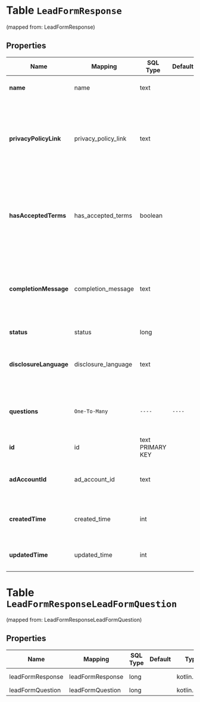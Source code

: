 
# Table `LeadFormResponse`
(mapped from: LeadFormResponse)

## Properties
Name | Mapping | SQL Type | Default | Type | Description | Notes
---- | ------- | -------- | ------- | ---- | ----------- | -----
**name** | name | text |  | **kotlin.String** | Internal name of the lead form. |  [optional]
**privacyPolicyLink** | privacy_policy_link | text |  | **kotlin.String** | A link to the advertiser&#39;s privacy policy. This will be included in the lead form&#39;s disclosure language. |  [optional]
**hasAcceptedTerms** | has_accepted_terms | boolean |  | **kotlin.Boolean** | Whether the advertiser has accepted Pinterest&#39;s terms of service for creating a lead ad. |  [optional]
**completionMessage** | completion_message | text |  | **kotlin.String** | A message for people who complete the form to let them know what happens next. |  [optional]
**status** | status | long |  | [**LeadFormStatus**](LeadFormStatus.md) |  |  [optional] [foreignkey]
**disclosureLanguage** | disclosure_language | text |  | **kotlin.String** | Additional disclosure language to be included in the lead form. |  [optional]
**questions** | `One-To-Many` | `----` | `----`  | [**kotlin.Array&lt;LeadFormQuestion&gt;**](LeadFormQuestion.md) | List of questions to be displayed on the lead form. |  [optional]
**id** | id | text PRIMARY KEY |  | **kotlin.String** | The ID of this lead form |  [optional]
**adAccountId** | ad_account_id | text |  | **kotlin.String** | The Ad Account ID that this lead form belongs to. |  [optional]
**createdTime** | created_time | int |  | **kotlin.Int** | Lead form creation time. Unix timestamp in seconds. |  [optional]
**updatedTime** | updated_time | int |  | **kotlin.Int** | Last update time. Unix timestamp in seconds. |  [optional]








# **Table `LeadFormResponseLeadFormQuestion`**
(mapped from: LeadFormResponseLeadFormQuestion)

## Properties
Name | Mapping | SQL Type | Default | Type | Description | Notes
---- | ------- | -------- | ------- | ---- | ----------- | -----
leadFormResponse | leadFormResponse | long | | kotlin.Long | Primary Key | *one*
leadFormQuestion | leadFormQuestion | long | | kotlin.Long | Foreign Key | *many*







